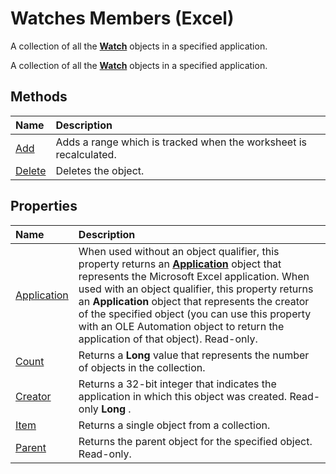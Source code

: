 
# Watches Members (Excel)
A collection of all the  **[Watch](de403bcc-b927-90f6-75d7-9c936c7f58f7.md)** objects in a specified application.

A collection of all the  **[Watch](de403bcc-b927-90f6-75d7-9c936c7f58f7.md)** objects in a specified application.


## Methods



|**Name**|**Description**|
|:-----|:-----|
|[Add](18553797-09b9-b99b-c3f3-50864ec2c55a.md)|Adds a range which is tracked when the worksheet is recalculated.|
|[Delete](a6072aa8-fa9a-759d-0ead-e5908b4ec82b.md)|Deletes the object.|

## Properties



|**Name**|**Description**|
|:-----|:-----|
|[Application](754e649a-781b-5a1f-ddac-0c4777eea104.md)|When used without an object qualifier, this property returns an  **[Application](19b73597-5cf9-4f56-8227-b5211f657f6f.md)** object that represents the Microsoft Excel application. When used with an object qualifier, this property returns an **Application** object that represents the creator of the specified object (you can use this property with an OLE Automation object to return the application of that object). Read-only.|
|[Count](e7ec6288-1f24-d755-bbe4-3cf73ea7c308.md)|Returns a  **Long** value that represents the number of objects in the collection.|
|[Creator](a4664412-bf77-1612-3da0-5ab6cc46c723.md)|Returns a 32-bit integer that indicates the application in which this object was created. Read-only  **Long** .|
|[Item](5e7a2ae0-6455-55b3-f527-47e53cf85576.md)|Returns a single object from a collection.|
|[Parent](a3b33f25-1f10-db42-e5a8-7c3dbe121933.md)|Returns the parent object for the specified object. Read-only.|
